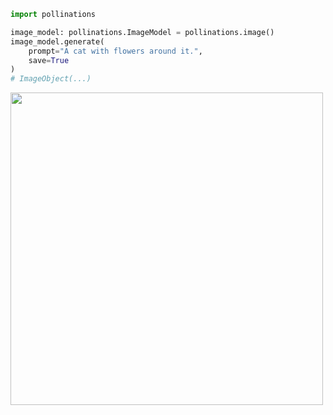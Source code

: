 ```python
import pollinations

image_model: pollinations.ImageModel = pollinations.image()
image_model.generate(
    prompt="A cat with flowers around it.",
    save=True
)
# ImageObject(...)
```

<div id="header">
  <img src="https://image.pollinations.ai/prompt/A cat with flowers around it.?negative=&seed=7952755689&width=1024&height=1024&nologo=False&private=False&model=flux&enhance=False" width=500/>
</div>
